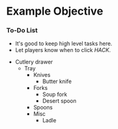 # Example Objective

<div class="aside">
<h3>To-Do List</h3>
<ul>
  <li>It's good to keep high level tasks here.</li>
  <li>Let players know when to click <em>HACK</em>.</li>
</ul>
</div>

- Cutlery drawer
  - Tray
    - Knives
      - Butter knife
    - Forks
      - Soup fork
      - Desert spoon
    - Spoons
    - Misc
      - Ladle
